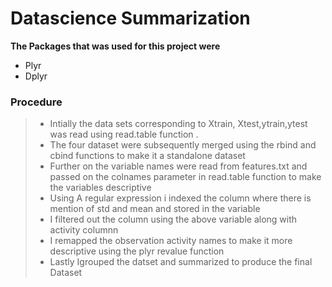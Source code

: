 # Datascience Summarization

**The Packages that was used for this project were**
* Plyr
* Dplyr

### Procedure
> * Intially the data sets corresponding to Xtrain, Xtest,ytrain,ytest was read using read.table function . 
> * The four dataset were subsequently merged using the rbind and cbind functions to make it a standalone dataset
> * Further on the variable names were read from features.txt and passed on the colnames parameter in read.table function to make    the variables descriptive
> * Using A regular expression i indexed the column where there is mention of std and mean and stored in the variable
> * I filtered out the column using the above variable along with activity columnn
> * I remapped the observation activity names to make it more descriptive using the plyr revalue function
> * Lastly Igrouped the datset and summarized to produce the final Dataset
